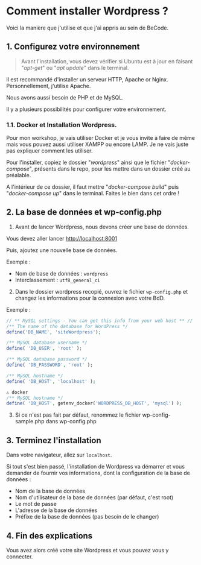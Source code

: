 # Comment installer Wordpress ?
Voici la manière que j'utilise et que j'ai appris au sein de BeCode.

## 1. Configurez votre environnement

> Avant l'installation, vous devez vérifier si Ubuntu est à jour en faisant "*apt-get*" ou "*apt update*" dans le terminal. 

Il est recommandé d'installer un serveur HTTP, Apache or Nginx. Personnellement, j'utilise Apache.

Nous avons aussi besoin de PHP et de MySQL.

Il y a plusieurs possibilités pour configurer votre environnement.

### 1.1. Docker et Installation Wordpress.

Pour mon workshop, je vais utiliser Docker et je vous invite à faire de même mais vous pouvez aussi utiliser XAMPP ou encore LAMP. Je ne vais juste pas expliquer comment les utiliser.

Pour l'installer, copiez le dossier "*wordpress*" ainsi que le fichier "*docker-compose*", présents dans le repo, pour les mettre dans un dossier créé au préalable.

A l'intérieur de ce dossier, il faut mettre "*docker-compose build*" puis "*docker-compose up*" dans le terminal. Faites le bien dans cet ordre !

## 2. La base de données et wp-config.php

1. Avant de lancer Wordpress, nous devons créer une base de données.

Vous devez aller lancer [http://localhost:8001](http://localhost:8001)

Puis, ajoutez une nouvelle base de données.

Exemple :

- Nom de base de données : `wordpress`
- Interclassement : `utf8_general_ci`

2. Dans le dossier wordpress recopié, ouvrez le fichier `wp-config.php` et changez les informations pour la connexion avec votre BdD. 

Exemple :

```php
// ** MySQL settings - You can get this info from your web host ** //
/** The name of the database for WordPress */
define('DB_NAME', 'siteWordpress');

/** MySQL database username */
define( 'DB_USER', 'root' );

/** MySQL database password */
define( 'DB_PASSWORD', 'root' );

/** MySQL hostname */
define( 'DB_HOST', 'localhost' );

⚠️ docker
/** MySQL hostname */
define( 'DB_HOST', getenv_docker('WORDPRESS_DB_HOST', 'mysql') );

```
3. Si ce n'est pas fait par défaut, renommez le fichier wp-config-sample.php dans wp-config.php

## 3. Terminez l'installation

Dans votre navigateur, allez sur `localhost`.

Si tout s'est bien passé, l'installation de Wordpress va démarrer et vous demander de fournir vos informations, dont la configuration de la base de données :

- Nom de la base de données 
- Nom d'utilisateur de la base de données (par défaut, c'est root)
- Le mot de passe
- L'adresse de la base de données
- Préfixe de la base de données (pas besoin de le changer)

## 4. Fin des explications

Vous avez alors créé votre site Wordpress et vous pouvez vous y connecter.